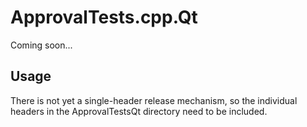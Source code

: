 # ApprovalTests.cpp.Qt

Coming soon...

## Usage

There is not yet a single-header release mechanism, so the individual headers in the ApprovalTestsQt directory need to be included.

